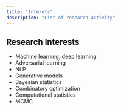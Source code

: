 ```yaml
---
title: "Interets"
description: "List of research activity"
---
```

## Research Interests

- Machine learning, deep learning
- Adversarial learning
- NLP
- Generative models
- Bayesian statistics
- Combinatory optimization
- Computational statistics
- MCMC



